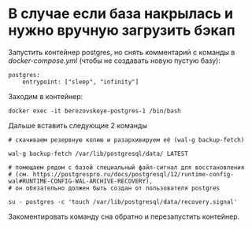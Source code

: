 # В случае если база накрылась и нужно вручную загрузить бэкап

Запустить контейнер postgres, но снять комментарий с команды в *docker-compose.yml* (чтобы не создавать новую пустую базу):

```
postgres:
    entrypoint: ["sleep", "infinity"]
```

Заходим в контейнер:

```
docker exec -it berezovskoye-postgres-1 /bin/bash
```

Дальше вставить следующие 2 команды

```
# скачиваем резервную копию и разархивируем её (wal-g backup-fetch)

wal-g backup-fetch /var/lib/postgresql/data/ LATEST

# помещаем рядом с базой специальный файл-сигнал для восстановления 
# (см. https://postgrespro.ru/docs/postgresql/12/runtime-config-wal#RUNTIME-CONFIG-WAL-ARCHIVE-RECOVERY),
# он обязательно должен быть создан от пользователя postgres

su - postgres -c 'touch /var/lib/postgresql/data/recovery.signal'
```

Закоментировать команду сна обратно и перезапустить контейнер.
